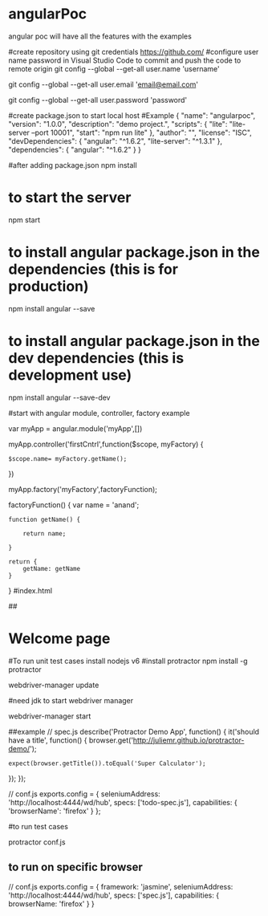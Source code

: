 # angularPoc
angular poc will have all the features with the examples 

#create repository using git credentials
https://github.com/
#configure user name password in Visual Studio Code to commit and push the code to remote origin
git config --global --get-all user.name 'username'

git config --global --get-all user.email 'email@email.com'

git config --global --get-all user.password  'password'

#create package.json to start local host
#Example
{
  "name": "angularpoc",
  "version": "1.0.0",
  "description": "demo project.",
  "scripts": {
    "lite": "lite-server –port 10001",
    "start": "npm run lite"
  },
  "author": "",
  "license": "ISC",
  "devDependencies": {
    "angular": "^1.6.2",
    "lite-server": "^1.3.1"
  },
  "dependencies": {
    "angular": "^1.6.2"
  }
}

#after adding package.json 
npm install

# to start the server 
npm start

# to install angular package.json in the dependencies (this is for production)

npm install angular --save 

# to install angular package.json in the dev dependencies (this is development use)

npm install angular --save-dev

#start with angular module, controller, factory example

var myApp = angular.module('myApp',[])

myApp.controller('firstCntrl',function($scope, myFactory) {

    $scope.name= myFactory.getName();

})

myApp.factory('myFactory',factoryFunction);

factoryFunction() {
    var name = 'anand';

    function getName() {

        return name;

    } 

    return {
        getName: getName
    }
}
#index.html
<!doctype html>
##<html ng-app="myApp">
     <script src="node_modules/angular/angular.js"></script>
    <body>
        <h1 ng-controller="firstCntrl">Welcome page <span ng-bind='name'></span></h1>
    </body>
    </html>

#To run unit test cases
install nodejs v6
#install protractor
npm install -g protractor

webdriver-manager update

#need jdk to start webdriver manager

webdriver-manager start

##example 
// spec.js
describe('Protractor Demo App', function() {
  it('should have a title', function() {
    browser.get('http://juliemr.github.io/protractor-demo/');

    expect(browser.getTitle()).toEqual('Super Calculator');
  });
});

// conf.js
exports.config = {
  seleniumAddress: 'http://localhost:4444/wd/hub',
  specs: ['todo-spec.js'],
  capabilities: {
    'browserName': 'firefox'
    }
};

#to run test cases

protractor conf.js

## to run on specific browser
// conf.js
exports.config = {
  framework: 'jasmine',
  seleniumAddress: 'http://localhost:4444/wd/hub',
  specs: ['spec.js'],
  capabilities: {
    browserName: 'firefox'
  }
}